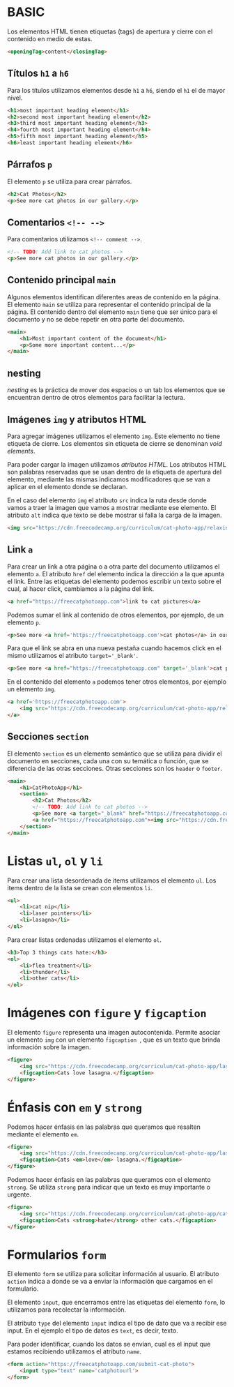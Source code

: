 # BASIC

Los elementos HTML tienen etiquetas (tags) de apertura y cierre con el contenido en medio de estas.

```html
<openingTag>content</closingTag>
```

## Títulos `h1` a `h6`

Para los títulos utilizamos elementos desde `h1` a `h6`, siendo el `h1` el de mayor nivel.

```html
<h1>most important heading element</h1>
<h2>second most important heading element</h2>
<h3>third most important heading element</h3>
<h4>fourth most important heading element</h4>
<h5>fifth most important heading element</h5>
<h6>least important heading element</h6>
```

## Párrafos `p`

El elemento `p` se utiliza para crear párrafos.

```html
<h2>Cat Photos</h2>
<p>See more cat photos in our gallery.</p>
```

## Comentarios `<!-- -->`

Para comentarios utilizamos `<!-- comment -->`.

```html
<!-- TODO: Add link to cat photos -->
<p>See more cat photos in our gallery.</p>
```

## Contenido principal `main`

Algunos elementos identifican diferentes areas de contenido en la página. El elemento `main` se utiliza para representar el contenido principal de la página. El contenido dentro del elemento `main` tiene que ser único para el documento y no se debe repetir en otra parte del documento.

```html
<main>
    <h1>Most important content of the document</h1>
    <p>Some more important content...</p>
</main>
```

## nesting

_nesting_ es la práctica de mover dos espacios o un tab los elementos que se encuentran dentro de otros elementos para facilitar la lectura.

## Imágenes `img` y atributos HTML

Para agregar imágenes utilizamos el elemento `img`. Este elemento no tiene etiqueta de cierre. Los elementos sin etiqueta de cierre se denominan _void elements_.

Para poder cargar la imagen utilizamos _atributos HTML_. Los atributos HTML son palabras reservadas que se usan dentro de la etiqueta de apertura del elemento, mediante las mismas indicamos modificadores que se van a aplicar en el elemento donde se declaran.

En el caso del elemento `img` el atributo `src` indica la ruta desde donde vamos a traer la imagen que vamos a mostrar mediante ese elemento. El atributo `alt` indica que texto se debe mostrar si falla la carga de la imagen.



```html
<img src="https://cdn.freecodecamp.org/curriculum/cat-photo-app/relaxing-cat.jpg" alt='A cute orange cat lying on its back'>
```

## Link `a`

Para crear un link a otra página o a otra parte del documento utilizamos el elemento `a`. El atributo `href` del elemento indica la dirección a la que apunta el link. Entre las etiquetas del elemento podemos escribir un texto sobre el cual, al hacer click, cambiamos a la página del link. 

```html
<a href="https://freecatphotoapp.com">link to cat pictures</a>
```

Podemos sumar el link al contenido de otros elementos, por ejemplo, de un elemento `p`.

```html
<p>See more <a href='https://freecatphotoapp.com'>cat photos</a> in our gallery.</p>
```

Para que el link se abra en una nueva pestaña cuando hacemos click en el mismo utilizamos el atributo `target='_blank'`.

```html
<p>See more <a href="https://freecatphotoapp.com" target='_blank'>cat photos</a> in our gallery.</p>
```

En el contenido del elemento `a` podemos tener otros elementos, por ejemplo un elemento `img`.

```html
<a href='https://freecatphotoapp.com'>
    <img src="https://cdn.freecodecamp.org/curriculum/cat-photo-app/relaxing-cat.jpg" alt="A cute orange cat lying on its back.">
</a>
```

## Secciones `section`

El elemento `section` es un elemento semántico que se utiliza para dividir el documento en secciones, cada una con su temática o función, que se diferencia de las otras secciones. Otras secciones son los `header` o `footer`.

```html
<main>
    <h1>CatPhotoApp</h1>
    <section>
        <h2>Cat Photos</h2>
        <!-- TODO: Add link to cat photos -->
        <p>See more <a target="_blank" href="https://freecatphotoapp.com">cat photos</a> in our gallery.</p>
        <a href="https://freecatphotoapp.com"><img src="https://cdn.freecodecamp.org/curriculum/cat-photo-app/relaxing-cat.jpg" alt="A cute orange cat lying on its back."></a>
    </section>
</main>
```

# Listas `ul`, `ol` y `li`

Para crear una lista desordenada de items utilizamos el elemento `ul`. Los items dentro de la lista se crean con elementos `li`.

```html
<ul>
    <li>cat nip</li>
    <li>laser pointers</li>
    <li>lasagna</li>
</ul>
```

Para crear listas ordenadas utilizamos el elemento `ol`.

```html
<h3>Top 3 things cats hate:</h3>
<ol>
    <li>flea treatment</li>
    <li>thunder</li>
    <li>other cats</li>
</ol>
```

# Imágenes con `figure` y `figcaption `

El elemento `figure` representa una imagen autocontenida. Permite asociar un elemento `img` con un elemento `figcaption `, que es un texto que brinda información sobre la imagen.

```html
<figure>
    <img src="https://cdn.freecodecamp.org/curriculum/cat-photo-app/lasagna.jpg" alt="A slice of lasagna on a plate.">
    <figcaption>Cats love lasagna.</figcaption>
</figure>
```

# Énfasis con `em` y `strong`

Podemos hacer énfasis en las palabras que queramos que resalten mediante el elemento `em`.

```html
<figure>
    <img src="https://cdn.freecodecamp.org/curriculum/cat-photo-app/lasagna.jpg" alt="A slice of lasagna on a plate.">
    <figcaption>Cats <em>love</em> lasagna.</figcaption>
</figure>

```

Podemos hacer énfasis en las palabras que queramos con el elemento `strong`. Se utiliza `strong` para indicar que un texto es muy importante o urgente.

```html
<figure>
    <img src="https://cdn.freecodecamp.org/curriculum/cat-photo-app/cats.jpg" alt="Five cats looking around a field.">
    <figcaption>Cats <strong>hate</strong> other cats.</figcaption>
</figure>
```

# Formularios `form`

El elemento `form` se utiliza para solicitar información al usuario. El atributo `action` indica a donde se va a enviar la información que cargamos en el formulario.

El elemento `input`, que encerramos entre las etiquetas del elemento `form`, lo utilizamos para recolectar la información.

El atributo `type` del elemento `input` indica el tipo de dato que va a recibir ese input. En el ejemplo el tipo de datos es `text`, es decir, texto.

Para poder identificar, cuando los datos se envían, cual es el input que estamos recibiendo utilizamos el atributo `name`.

```html
<form action="https://freecatphotoapp.com/submit-cat-photo">
    <input type="text" name='catphotourl'>
</form>
```
